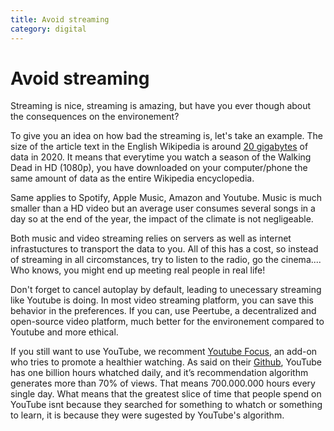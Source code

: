 ```yaml
---
title: Avoid streaming
category: digital
---
```


# Avoid streaming

Streaming is nice, streaming is amazing, but have you ever though about the consequences on the environement?

To give you an idea on how bad the streaming is, let's take an example. The size of the article text in the English Wikipedia is around [20 gigabytes](https://en.wikipedia.org/wiki/Wikipedia:Size_of_Wikipedia) of data in 2020. It means that everytime you watch a season of the Walking Dead in HD (1080p), you have downloaded on your computer/phone the same amount of data as the entire Wikipedia encyclopedia.

Same applies to Spotify, Apple Music, Amazon and Youtube. Music is much smaller than a HD video but an average user consumes several songs in a day so at the end of the year, the impact of the climate is not negligeable.

Both music and video streaming relies on servers as well as internet infrastuctures to transport the data to you. All of this has a cost, so instead of streaming in all circomstances, try to listen to the radio, go the cinema.... Who knows, you might end up meeting real people in real life!

Don't forget to cancel autoplay by default, leading to unecessary streaming like Youtube is doing. In most video streaming platform, you can save this behavior in the preferences. If you can, use Peertube, a decentralized and open-source video platform, much better for the environement compared to Youtube and more ethical.

If you still want to use YouTube, we recomment [Youtube Focus](https://addons.mozilla.org/en-US/firefox/addon/youtube-focus/?utm_source=addons.mozilla.org&utm_medium=referral&utm_content=search), an add-on who tries to promote a healthier watching. As said on their [Github](https://github.com/Jompa14/YouTube_Focus), YouTube has one billion hours whatched daily, and it’s recommendation algorithm generates more than 70% of views. That means 700.000.000 hours every single day. What means that the greatest slice of time that people spend on YouTube isnt because they searched for something to whatch or something to learn, it is because they were sugested by YouTube's algorithm.